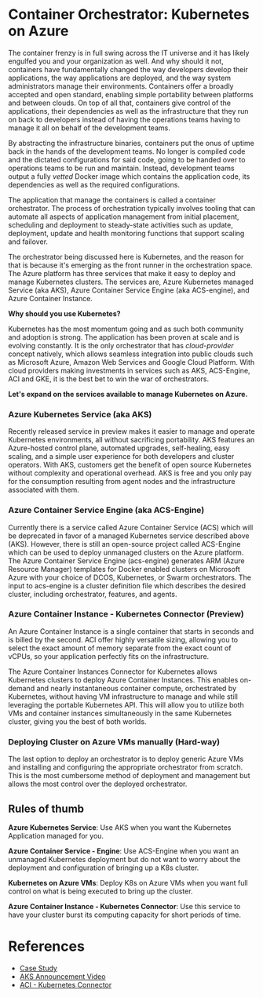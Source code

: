 # Container Orchestrator: Kubernetes on Azure

The container frenzy is in full swing across the IT universe and it has likely engulfed you and your organization as well. And why should it not, containers have fundamentally changed the way developers develop their applications, the way applications are deployed, and the way system administrators manage their environments. Containers offer a broadly accepted and open standard, enabling simple portability between platforms and between clouds. On top of all that, containers give control of the applications, their dependencies as well as the infrastructure that they run on back to developers instead of having the operations teams having to manage it all on behalf of the development teams. 

By abstracting the infrastructure binaries, containers put the onus of uptime back in the hands of the development teams. No longer is compiled code and the dictated configurations for said code, going to be handed over to operations teams to be run and maintain. Instead, development teams output a fully *vetted* Docker image which contains the application code, its dependencies as well as the required configurations. 

The application that manage the containers is called a container orchestrator. The process of orchestration typically involves tooling that can automate all aspects of application management from initial placement, scheduling and deployment to steady-state activities such as update, deployment, update and health monitoring functions that support scaling and failover.

The orchestrator being discussed here is Kubernetes, and the reason for that  is because it's emerging as the front runner in the orchestration space. The Azure platform has three services that make it easy to deploy and manage Kubernetes clusters. The services are, Azure Kubernetes managed Service (aka AKS), Azure Container Service Engine (aka ACS-engine), and Azure Container Instance.

**Why should you use Kubernetes?**

Kubernetes has the most momentum going and as such both community and adoption is strong. The application has been proven at scale and is evolving constantly. It is the only orchestrator that has *cloud-provider* concept natively, which allows seamless integration into public clouds such as Microsoft Azure, Amazon Web Services and Google Cloud Platform. With cloud providers making investments in services such as AKS, ACS-Engine, ACI and GKE, it is the best bet to win the war of orchestrators.

**Let's expand on the services available to manage Kubernetes on Azure.**
### Azure Kubernetes Service (aka AKS)
Recently released service in preview makes it easier to manage and operate Kubernetes environments, all without sacrificing portability. AKS features an Azure-hosted control plane, automated upgrades, self-healing, easy scaling, and a simple user experience for both developers and cluster operators. With AKS, customers get the benefit of open source Kubernetes without complexity and operational overhead. AKS is free and you only pay for the consumption resulting from agent nodes and the infrastructure associated with them.

### Azure Container Service Engine (aka ACS-Engine)
Currently there is a service called Azure Container Service (ACS) which will be deprecated in favor of a managed Kubernetes service described above (AKS). However, there is still an open-source project called ACS-Engine which can be used to deploy unmanaged clusters on the Azure platform. The Azure Container Service Engine (acs-engine) generates ARM (Azure Resource Manager) templates for Docker enabled clusters on Microsoft Azure with your choice of DCOS, Kubernetes, or Swarm orchestrators. The input to acs-engine is a cluster definition file which describes the desired cluster, including orchestrator, features, and agents. 

### Azure Container Instance - Kubernetes Connector (Preview)
An Azure Container Instance is a single container that starts in seconds and is billed by the second. ACI offer highly versatile sizing, allowing you to select the exact amount of memory separate from the exact count of vCPUs, so your application perfectly fits on the infrastructure. 

The Azure Container Instances Connector for Kubernetes allows Kubernetes clusters to deploy Azure Container Instances. This enables on-demand and nearly instantaneous container compute, orchestrated by Kubernetes, without having VM infrastructure to manage and while still leveraging the portable Kubernetes API. This will allow you to utilize both VMs and container instances simultaneously in the same Kubernetes cluster, giving you the best of both worlds.

### Deploying Cluster on Azure VMs manually (Hard-way)
The last option to deploy an orchestrator is to deploy generic Azure VMs and installing and configuring the appropriate orchestrator from scratch. This is the most cumbersome method of deployment and management but allows the most control over the deployed orchestrator. 

## Rules of thumb

**Azure Kubernetes Service**: Use AKS when you want the Kubernetes Application managed for you. 

**Azure Container Service - Engine**: Use ACS-Engine when you want an unmanaged Kubernetes deployment but do not want to worry about the deployment and configuration of bringing up a K8s cluster.

**Kubernetes on Azure VMs**: Deploy K8s on Azure VMs when you want full control on what is being executed to bring up the cluster.

**Azure Container Instance - Kubernetes Connector**: Use this service to have your cluster burst its computing capacity for short periods of time.

# References
* [Case Study](https://azure.microsoft.com/en-us/resources/videos/docker-metlife/) 
* [AKS Announcement Video](https://azure.microsoft.com/en-us/resources/videos/azure-friday-managed-kubernetes-in-azure-container-service-aks/)
* [ACI - Kubernetes Connector](https://azure.microsoft.com/en-us/resources/videos/using-kubernetes-with-azure-container-instances/)
